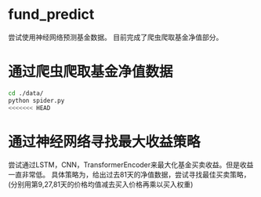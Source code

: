 # fund_predict
尝试使用神经网络预测基金数据。
目前完成了爬虫爬取基金净值部分。
# 通过爬虫爬取基金净值数据
```sh
cd ./data/
python spider.py
<<<<<<< HEAD
```
# 通过神经网络寻找最大收益策略
尝试通过LSTM，CNN，TransformerEncoder来最大化基金买卖收益。但是收益一直非常低。
具体策略为，给出过去81天的净值数据，尝试寻找最佳买卖策略，(分别用第9,27,81天的价格均值减去买入价格再乘以买入权重)